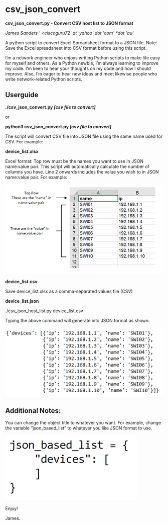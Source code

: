 # csv_json_convert

**csv_json_convert.py - Convert CSV host list to JSON format**

_James Sanders ' <ciscoguru72' *at* 'yahoo' *dot* 'com' *dot 'au'_

A python script to convert Excel Spreadsheet format to a JSON file. Note: Save the Excel spreadsheet into CSV format before using this script.

I’m a network engineer who enjoys writing Python scripts to make life easy for myself and others. As a Python newbie, I’m always learning to improve my code. I’m keen to hear your thoughts on my code and how I should improve. Also, I’m eager to hear new ideas and meet likewise people who write network-related Python scripts.

## Userguide

**./csv_json_convert.py _[csv file to convert]_**

or 

**python3 csv_json_convert.py _[csv file to convert]_**

The script will convert CSV file into JSON file using the same name used for CSV. For example:

**device_list.xlsx**

Excel format: Top row must be the names you want to use in JSON name:value pair. This script will automatically calculate the number of columns you have. Line 2 onwards includes the value you wish to in JSON name:value pair. For example:

![Excel Format](https://github.com/Sandworks/csv_json_convert/blob/f673498a0b43a9abeaaf2c687664d2e2017a9623/excel_format.PNG)

**device_list.csv**

Save device_list.xlsx as a comma-separated values file (CSV)

**device_list.json**

./csv_json_host_list.py device_list.csv

Typing the above command will generate into JSON format as shown:

![JSON Format](https://github.com/Sandworks/csv_json_convert/blob/6afc3b81ecaa670d419af891920ecacffb11b6b6/json_format.PNG)

## Additional Notes:

You can change the object title to whatever you want. For example, change the variable “json_based_list” to whatever you like JSON format to use.

![JSON Based List](https://github.com/Sandworks/csv_json_convert/blob/6afc3b81ecaa670d419af891920ecacffb11b6b6/json_based_list.PNG)

Enjoy!

James.
 


